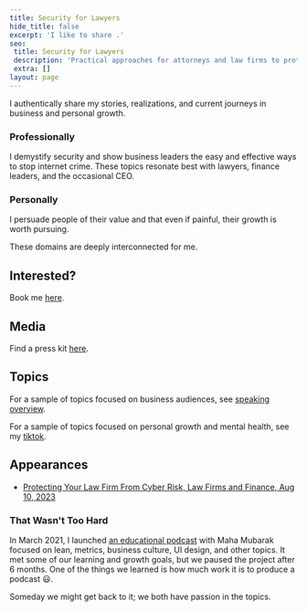 ```yaml
---
title: Security for Lawyers
hide_title: false
excerpt: 'I like to share .'
seo:
 title: Security for Lawyers
 description: 'Practical approaches for attorneys and law firms to protect sensitive client data.'
 extra: []
layout: page
---
```

I authentically share my stories, realizations, and current journeys in business and personal growth.

### Professionally

I demystify security and show business leaders the easy and effective ways to stop internet crime. These topics resonate best with lawyers, finance leaders, and the occasional CEO.

### Personally

I persuade people of their value and that even if painful, their growth is worth pursuing.

These domains are deeply interconnected for me.

## Interested?

Book me [here](/book_speaking).

## Media

Find a press kit [here](/images/dylan_pone_sheet.pdf).

## Topics

For a sample of topics focused on business audiences, see [speaking overview](/speaking).

For a sample of topics focused on personal growth and mental health, see my [tiktok](https://tiktok.com/@simplesalt).

## Appearances

- [Protecting Your Law Firm From Cyber Risk, Law Firms and Finance, Aug 10, 2023](https://podcasts.apple.com/us/podcast/protecting-your-law-firm-from-cyber-risk-with-dylan-evans/id1610167031?i=1000624115288)

### That Wasn't Too Hard

In March 2021, I launched [an educational podcast](https://thatwasnttoohard.win) with Maha Mubarak focused on lean, metrics, business culture, UI design, and other topics. It met some of our learning and growth goals, but we paused the project after 6 months. One of the things we learned is how much work it is to produce a podcast :smiley:.

Someday we might get back to it; we both have passion in the topics.
